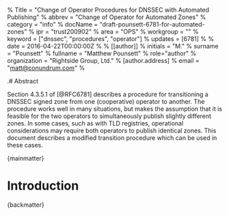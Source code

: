 % Title = "Change of Operator Procedures for DNSSEC with Automated Publishing"
% abbrev = "Change of Operator for Automated Zones"
% category = "info"
% docName = "draft-pounsett-6781-for-automated-zones"
% ipr = "trust200902"
% area = "OPS"
% workgroup = ""
% keyword = ["dnssec", "procedures", "operator"]
% updates = [6781]
%
% date = 2016-04-22T00:00:00Z
% 
% [[author]]
% initials = "M."
% surname = "Pounsett"
% fullname = "Matthew Pounsett"
% role="author"
% organization = "Rightside Group, Ltd."
% 	[author.address]
%	email = "matt@conundrum.com"
%

.# Abstract

Section 4.3.5.1 of [@RFC6781] describes a procedure for transitioning a DNSSEC
signed zone from one (cooperative) operator to another.  The procedure works
well in many situations, but makes the assumption that it is feasible for the
two operators to simultaneously publish slightly different zones.  In some
cases, such as with TLD registries, operational considerations may require
both operators to publish identical zones.  This document describes a modified
transition procedure which can be used in these cases.

{mainmatter}

# Introduction

{backmatter}


